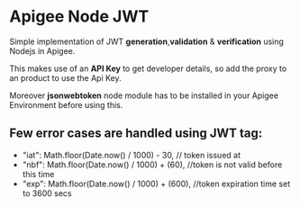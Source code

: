 # Apigee Node JWT
Simple implementation of JWT **generation**,**validation** & **verification** using Nodejs in Apigee.

This makes use of an **API Key** to get developer details, so add the proxy to an product to use the Api Key.

Moreover **jsonwebtoken** node module has to be installed in your Apigee Environment before using this.

## Few error cases are handled using JWT tag:

- "iat": Math.floor(Date.now() / 1000) - 30, // token issued at
- "nbf": Math.floor(Date.now() / 1000) + (60), //token is not valid before this time
- "exp": Math.floor(Date.now() / 1000) + (600), //token expiration time set to 3600 secs
